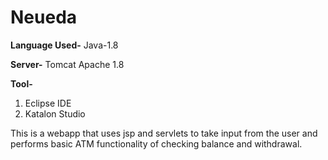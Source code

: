 # Neueda

**Language Used-**
Java-1.8

**Server-**
Tomcat Apache 1.8

**Tool-**
1. Eclipse IDE
2. Katalon Studio

This is a webapp that uses jsp and servlets to take input from the user and performs basic ATM functionality of checking balance and withdrawal.

